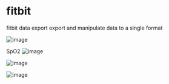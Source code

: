 # fitbit
fitbit data export
export and manipulate data to a single format

![image](https://github.com/user-attachments/assets/acfb6d32-ae7a-456d-a387-584d60892e20)

SpO2
![image](https://github.com/user-attachments/assets/fb9ee887-9770-43d5-8908-dcad289cf6b9)


![image](https://github.com/user-attachments/assets/54646afb-e17c-4d4a-8b31-44baebee8280)


![image](https://github.com/user-attachments/assets/d97390fc-854c-467c-8db0-53cf7f857795)

